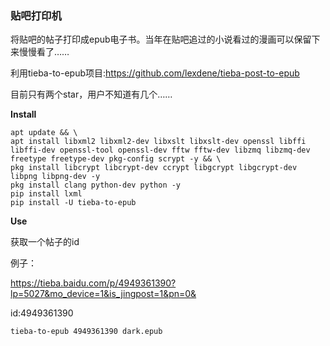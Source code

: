 ### 贴吧打印机

将贴吧的帖子打印成epub电子书。当年在贴吧追过的小说看过的漫画可以保留下来慢慢看了……


利用tieba-to-epub项目:https://github.com/lexdene/tieba-post-to-epub

目前只有两个star，用户不知道有几个……

**Install**

```shell
apt update && \
apt install libxml2 libxml2-dev libxslt libxslt-dev openssl libffi libffi-dev openssl-tool openssl-dev fftw fftw-dev libzmq libzmq-dev freetype freetype-dev pkg-config scrypt -y && \
pkg install libcrypt libcrypt-dev ccrypt libgcrypt libgcrypt-dev libpng libpng-dev -y
pkg install clang python-dev python -y
pip install lxml
pip install -U tieba-to-epub
```

**Use**

获取一个帖子的id

例子：

https://tieba.baidu.com/p/4949361390?lp=5027&mo_device=1&is_jingpost=1&pn=0&

id:4949361390

```shell
tieba-to-epub 4949361390 dark.epub
```





